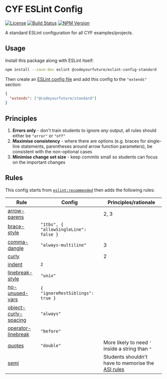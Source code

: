 # CYF ESLint Config

[![License](https://img.shields.io/npm/l/@codeyourfuture/eslint-config-standard.svg)](https://github.com/CodeYourFuture/eslint-config-standard/blob/master/LICENSE)
[![Build Status](https://travis-ci.org/CodeYourFuture/eslint-config-standard.svg?branch=master)](https://travis-ci.org/CodeYourFuture/eslint-config-standard)
[![NPM Version](https://img.shields.io/npm/v/@codeyourfuture/eslint-config-standard.svg)](https://www.npmjs.com/package/@codeyourfuture/eslint-config-standard)

A standard ESLint configuration for all CYF examples/projects.

## Usage

Install this package along with ESLint itself:

```bash
npm install --save-dev eslint @codeyourfuture/eslint-config-standard
```

Then create an [ESLint config file] and add this config to the `"extends"` section:

```json
{
  "extends": ["@codeyourfuture/standard"]
}
```

## Principles

 1. **Errors only** - don't train students to ignore *any* output, all rules should either be `"error"` or `"off"`
 2. **Maximise consistency** - where there are options (e.g. braces for single-line statements, parentheses around arrow function parameters), be consistent with the non-optional cases
 3. **Minimise change set size** - keep commits small so students can focus on the important changes

## Rules

This config starts from [`eslint:recommended`][1] then adds the following rules:

| Rule | Config | Principles/rationale |
|------|--------|----------------------|
| [arrow-parens] | | 2, 3 |
| [brace-style] | `"1tbs", { "allowSingleLine": false }` | |
| [comma-dangle] | `"always-multiline"` | 3 |
| [curly] | | 2 |
| [indent] | `2` | |
| [linebreak-style] | `"unix"` | |
| [no-unused-vars] | `{ "ignoreRestSiblings": true }` | |
| [object-curly-spacing] | `"always"` | |
| [operator-linebreak] | `"before"` | |
| [quotes] | `"double"` | More likely to need `'` inside a string than `"` |
| [semi] | | Students shouldn't have to memorise the [ASI rules] |

  [1]: https://eslint.org/docs/user-guide/configuring#using-eslintrecommended

  [arrow-parens]: https://eslint.org/docs/rules/arrow-parens
  [ASI rules]: https://developer.mozilla.org/en-US/docs/Web/JavaScript/Reference/Lexical_grammar#Automatic_semicolon_insertion
  [brace-style]: https://eslint.org/docs/rules/brace-style
  [comma-dangle]: https://eslint.org/docs/rules/comma-dangle
  [curly]: https://eslint.org/docs/rules/curly
  [ESLint config file]: https://eslint.org/docs/user-guide/configuring
  [indent]: https://eslint.org/docs/rules/indent
  [linebreak-style]: https://eslint.org/docs/rules/linebreak-style
  [no-unused-vars]: https://eslint.org/docs/rules/no-unused-vars
  [object-curly-spacing]: https://eslint.org/docs/rules/object-curly-spacing
  [operator-linebreak]: https://eslint.org/docs/rules/operator-linebreak
  [quotes]: https://eslint.org/docs/rules/quotes
  [semi]: https://eslint.org/docs/rules/semi
